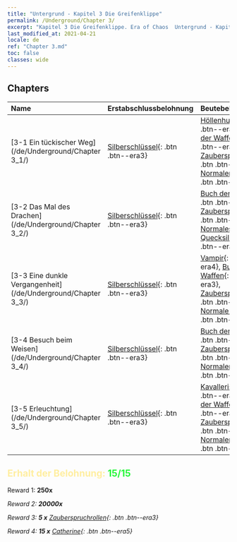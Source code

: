 ```yaml
---
title: "Untergrund - Kapitel 3 Die Greifenklippe"
permalink: /Underground/Chapter 3/
excerpt: "Kapitel 3 Die Greifenklippe. Era of Chaos  Untergrund - Kapitel 3. Die Greifenklippe"
last_modified_at: 2021-04-21
locale: de
ref: "Chapter 3.md"
toc: false
classes: wide
---
```


## Chapters

  | Name |  Erstabschlussbelohnung | Beutebelohnung |
  |:------------|:------------|:------------| 
  | [3-1 Ein tückischer Weg](/de/Underground/Chapter 3_1/) | [Silberschlüssel](/de/Items/con_693/){: .btn .btn--era3} | [Höllenhund](/de/Items/unt_228/){: .btn .btn--era4}, [Buch der Waffen](/de/Items/mat_18/){: .btn .btn--era3}, [Zauberspruchrollen](/de/Items/con_694/){: .btn .btn--era3}, [Normaler Kristall](/de/Items/mat_11/){: .btn .btn--era2} |
  | [3-2 Das Mal des Drachen](/de/Underground/Chapter 3_2/) | [Silberschlüssel](/de/Items/con_693/){: .btn .btn--era3} | [Buch der Waffen](/de/Items/mat_18/){: .btn .btn--era3}, [Zauberspruchrollen](/de/Items/con_694/){: .btn .btn--era3}, [Normales Quecksilber](/de/Items/mat_8/){: .btn .btn--era2} |
  | [3-3 Eine dunkle Vergangenheit](/de/Underground/Chapter 3_3/) | [Silberschlüssel](/de/Items/con_693/){: .btn .btn--era3} | [Vampir](/de/Items/unt_211/){: .btn .btn--era4}, [Buch der Waffen](/de/Items/mat_18/){: .btn .btn--era3}, [Zauberspruchrollen](/de/Items/con_694/){: .btn .btn--era3}, [Normale Edelsteine](/de/Items/mat_10/){: .btn .btn--era2} |
  | [3-4 Besuch beim Weisen](/de/Underground/Chapter 3_4/) | [Silberschlüssel](/de/Items/con_693/){: .btn .btn--era3} | [Buch der Waffen](/de/Items/mat_18/){: .btn .btn--era3}, [Zauberspruchrollen](/de/Items/con_694/){: .btn .btn--era3}, [Normaler Schwefel](/de/Items/mat_9/){: .btn .btn--era2} |
  | [3-5 Erleuchtung](/de/Underground/Chapter 3_5/) | [Silberschlüssel](/de/Items/con_693/){: .btn .btn--era3} | [Kavallerist](/de/Items/unt_195/){: .btn .btn--era4}, [Buch der Waffen](/de/Items/mat_18/){: .btn .btn--era3}, [Zauberspruchrollen](/de/Items/con_694/){: .btn .btn--era3}, [Normaler Kristall](/de/Items/mat_11/){: .btn .btn--era2} |


## <span style="color: #ffeea0">Erhalt der Belohnung: </span><span style="color: #27f73a">15/15</span>

 Reward 1:  **250x** <i class="fas fa-gem"/>

 Reward 2:  **20000x** <i class="fas fa-coins"/>

 Reward 3: **5 x** [Zauberspruchrollen](/de/Items/con_694/){: .btn .btn--era3}

 Reward 4: **15 x** [Catherine](/de/Items/her_361/){: .btn .btn--era5}

